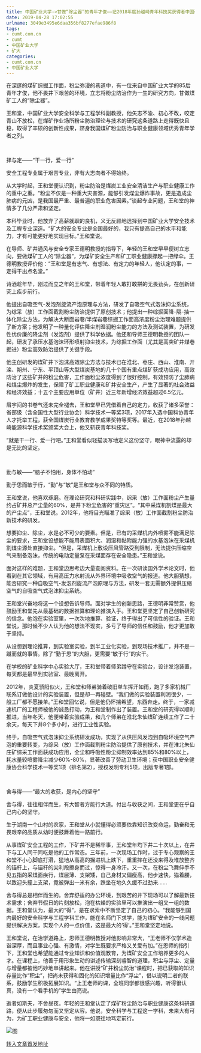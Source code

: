```yaml
---
title: 中国矿业大学->甘做“除尘器”的青年才俊——记2018年度孙越崎青年科技奖获得者中国矿业大学王和堂副教授 | cumt.com.cn
date: 2019-04-28 17:02:55
urlname: 3049e3495e6daa356bf8277efae986f8
tags: 
- cumt.com.cn
- cumt
- 中国矿业大学
- 矿大
categories:
- cumt.com.cn
- 中国矿业大学
---
```


在深邃的煤矿综掘工作面，粉尘弥漫的巷道中，有一位来自中国矿业大学的85后青年才俊，他不畏井下艰苦的环境，立志将粉尘防治作为一生的研究方向，甘做煤矿工人的“除尘器”。

王和堂，中国矿业大学安全科学与工程学科副教授，他矢志不渝、初心不改，咬定青山不放松，在煤矿作业场所粉尘防治理论与技术的研究这条道路上走得既快且稳，取得了丰硕的创新性成果，跻身我国煤矿粉尘防治与职业健康领域优秀青年学者之列。

  

择与定——“干一行，爱一行”

安全工程专业属于艰苦专业，非有大志向者不得始终。

从大学时起，王和堂便认识到，粉尘防治是煤炭工业安全清洁生产与职业健康工作的重中之重。“粉尘不仅是一种重大灾害源，能够引发煤尘爆炸事故，更是造成尘肺病的元凶，是我国最严重、最普遍的职业危害因素。”谈起专业问题，王和堂的神情多了几分严肃和坚定。

本科毕业时，他放弃了高薪就职的良机，义无反顾地选择到中国矿业大学安全技术及工程专业深造。“矿大的安全专业是全国最好的，我只有提高自己的水平和能力，才有可能更好地实现目标。”王和堂说。

在导师、矿井通风与安全专家王德明教授的指导下，年轻的王和堂早早便树立志向，要做煤矿工人的“除尘器”，为煤矿安全生产和矿工职业健康撑起一把绿伞。王德明教授评价他：“王和堂是有志气、有想法、有定力的年轻人，他认定的事，一定得干出点名堂。”

诗酒趁年华，刚过而立之年的王和堂，带着年轻人敢打敢拼的无畏劲头，在创新研究上疾步前行。

他提出自吸空气-发泡剂旋流产泡原理与方法，研发了自吸空气式泡沫抑尘系统，为综采（放）工作面截割粉尘防治提供了原创技术；他提出一种综掘面降-隔-抽一体化除尘方法，为解决大断面岩巷/半煤岩巷综掘工作面高浓度粉尘治理难题提供了新方案；他发明了一种量化评估降尘剂湿润粉尘能力的方法及测试装置，为研发性优价廉的降尘剂（发泡剂）提供了科学依据。他还和导师王德明教授的团队一起，研发了承压水基泡沫环形喷射抑尘技术，为综掘工作面（尤其是高突矿井煤巷掘进）粉尘高效防治提供了关键手段。

他主创研发的煤矿井下泡沫高效除尘方法与技术已在淮北、枣庄、西山、淮南、开滦、朔州、宁东、平顶山等大型煤炭基地的几十个国有重点煤矿获成功应用，高效防治了这些矿井的粉尘危害，工作面粉尘浓度得到了很好控制，有效预防了尘肺病和煤尘爆炸的发生，保障了矿工职业健康和矿井安全生产，产生了显著的社会效益和经济效益；十五个主要应用单位（矿井）近三年新增经济效益超过6.5亿元。

眉宇间的书卷气还未完全褪去，王和堂早已凭借着自己的定力，收获了诸多荣誉：省部级（含全国性大型行业协会）科学技术一等奖3项，2017年入选中国科协青年人才托举工程，获全国煤炭行业教育教学成果奖特等奖等。最近，在2018年孙越崎能源科学技术奖颁奖大会上，他又斩获青年科技奖。

“就是干一行、爱一行吧。”王和堂看似轻描淡写地定义这份坚守，眼神中流露的却是无比的坚定。

  

勤与敏——“脑子不怕用，身体不怕动”

勤于思而敏于行，“勤”与“敏”是王和堂与众不同的特质。

王和堂说，他喜欢琢磨。在理论研究和科研实践中，综采（放）工作面粉尘产生量约占矿井总产尘量的60%，是井下粉尘危害的“重灾区”。“其中采煤机割煤是最大的产尘点”，王和堂说。2012年，他将目光瞄准了综采（放）工作面截割粉尘防治新技术的研发。

想要抑尘、除尘，水是必不可少的要素。但是，已有的采煤机内外喷雾不能满足除尘的要求，王和堂设想能不能用表面积大、润湿和黏附能力强的水基泡沫在采煤机割煤尘源处直接抑尘。“但是，采煤机上敷设压风管路受到限制，无法提供压缩空气来制备泡沫，传统的电动定量泵在采煤面存在安全隐患。”王和堂说。

面对这样的难题，王和堂边思考边大量查阅资料。在一次研读国外学术论文时，他看到在其它领域，有用高压力水射流从外界环境中吸收空气的报道。他大胆猜想，能否研究一种自吸空气-发泡剂旋流产泡原理与方法，研发一套无需额外提供压缩空气的自吸空气式泡沫抑尘系统。

王和堂兴奋地将这一个设想告诉导师。面对学生的创新思路，王德明非常赞赏，他鼓励王和堂先从最基础的数据推算和理论推演入手。王和堂更坚定了自己创新研究的信念。他泡在实验室里，一次次地推算、验证，终于得出了可信性的验证。王和堂说，那时候不少人认为他的想法不现实，多亏了导师的信任和鼓励，他才更加敢于坚持。

从设想到理论推算，到实验室实验，到半工业化实验，到现场技术推广，并不是一蹴而就的事情。除了“勤于思”的大胆，更需要“敏于行”的实干。

在学校的矿业科学中心实验大厅，王和堂带着师弟蹲守在实验台，设计发泡装置，每天都是最早到实验室、最晚离开。

2012年，炎夏骄阳似火，王和堂和师弟骑着破旧单车挥汗如雨，跑了多家机械厂联系订做他设计的实验装置，但是却一再碰壁。“我们做的实验装置利润很少，一般工厂都不愿接单。”王和堂回忆说，但是他仍怀揣希望，东西奔走。终于，一家减速机厂的工程师被他的诚恳打动，为王和堂制作出了装置。王和堂的研究得以顺利推进，当年冬天，他便带着实验成果，和几个师弟在淮北朱仙煤矿连续工作了二十余天，每天下井8个多小时，进行工业性实验。

终于，自吸空气式泡沫抑尘系统研发成功，实现了从供压风发泡到自吸环境空气产泡的重要转变，为综采（放）工作面截割粉尘防治提供了原创技术，并在淮北朱仙庄矿综采工作面获成功应用，全尘和呼吸性粉尘抑制效率达到85%和80%以上，耗水量较喷雾降尘减少60%-80%，显著改善了劳动卫生环境；获中国职业安全健康协会科学技术一等奖1项（排名第2），授权发明专利5项，出版专著1部。

  

舍与得——“最大的收获，是内心的坚守”

舍与得，往往相伴而生，有大智者方能行大道。付出与收获之间，王和堂更在乎自己内心的坚守。

生于湖南一个山村的农家，王和堂从小就懂得必须要依靠知识改变命运，勤奋和无畏艰辛的品质从幼时便鼓舞着他一路前行。

从事煤矿安全工程的工作，下矿井不是稀罕事，王和堂年均下井二十次以上，在井下与工人同干同吃是他的工作常态。三年前，一次现场工作时，过于专心观察的王和堂不小心脚底打滑，猛地从高高的掘进机上跌下，重重摔在还没来得及堆放整齐的锚杆上，与锚杆的尖利段擦身而过，惊得一身冷汗。又一次，在粉尘飞舞伸手不见五指的采煤面疾行，煤层薄、支架矮，自己身材又偏瘦高，他步速快，猫着腰，以致迎头撞上支架，竟被弹出一米有余，跌坐在地久久缓不过劲来……

舍与得总是相伴而生的。舍弃舒适的办公环境，到艰苦的井下现场可以了解最新技术需求；舍弃节假日的片刻放松，泡在枯燥的实验里可以推演出一组又一组的数据。王和堂认为，最大的“得”，是在求索中不断坚定了自己的初心。“我能够到国内最好的安全科学与工程学科工作，能在名师门下求学，能为煤矿安全的一线问题提供解决方案，实现个人的一点价值，这是最大的‘得’。”王和堂坚定地说。

王和堂说，在治学道路上，恩师王德明教授对他影响非常大，“王老师不仅学术造诣深厚，而且事业心强、有激情，对学生既要求严格又关爱有加。”在恩师的指引下，王和堂也希望能通过专业知识和价值观教育，为煤矿安全工作培养更多的人才。在课程上，他善于用形象生动的讲述传输深刻睿智的道理，积尘与浮尘、定量与增量都被他巧妙地串讲起来。他在讲授“矿井粉尘防治”课程时，把已获取的知识存量比作“积尘”，把尚未获得和固化的知识增量比作“浮尘”，借以说明二者的联系，鼓励学生积极拓展知识。“上王老师的课，全班同学都很感兴趣，听得很认真，没有一个看手机的”学生由亮说。

逝者如斯夫，不舍昼夜。年轻的王和堂认定了煤矿粉尘防治与职业健康这条科研道路，便从此步履匆匆而又坚定从容。他说，安全科学与工程这一学科，未来大有可为，为矿工职业健康与安全，他将一如既往地笃定前行。

![图](http://xwzx.cumt.edu.cn/_upload/article/images/fe/54/4948807a427e85a3709e4a28e902/a5905494-4eac-4dbb-bbae-508ff8783a32.jpg)

[转入文章首发地址](http://xwzx.cumt.edu.cn/cd/14/c521a511252/page.htm)